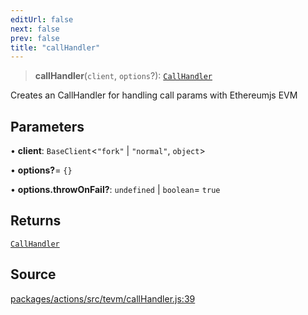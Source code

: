 ```yaml
---
editUrl: false
next: false
prev: false
title: "callHandler"
---
```


> **callHandler**(`client`, `options`?): [`CallHandler`](/reference/tevm/actions-types/type-aliases/callhandler/)

Creates an CallHandler for handling call params with Ethereumjs EVM

## Parameters

• **client**: `BaseClient`\<`"fork"` \| `"normal"`, `object`\>

• **options?**= `{}`

• **options.throwOnFail?**: `undefined` \| `boolean`= `true`

## Returns

[`CallHandler`](/reference/tevm/actions-types/type-aliases/callhandler/)

## Source

[packages/actions/src/tevm/callHandler.js:39](https://github.com/evmts/tevm-monorepo/blob/main/packages/actions/src/tevm/callHandler.js#L39)
